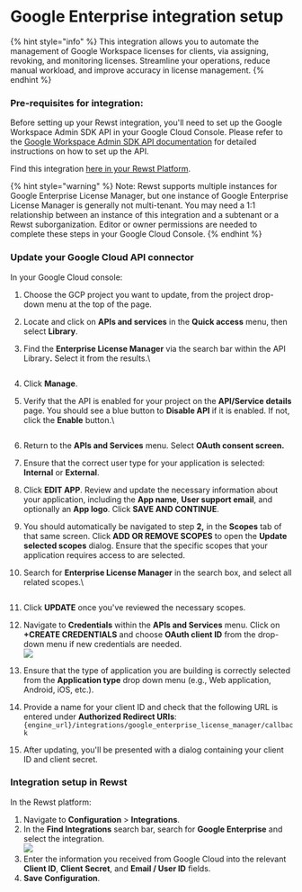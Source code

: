 # Google Enterprise integration setup

{% hint style="info" %}
This integration allows you to automate the management of Google Workspace licenses for clients, via assigning, revoking, and monitoring licenses. Streamline your operations, reduce manual workload, and improve accuracy in license management.
{% endhint %}

### Pre-requisites for integration:

Before setting up your Rewst integration, you'll need to set up the Google Workspace Admin SDK API in your Google Cloud Console. Please refer to the [Google Workspace Admin SDK API documentation](https://docs.rewst.help/documentation/integrations/cloud/google-admin/google-workspace-admin-sdk-integration-setup) for detailed instructions on how to set up the API.

Find this integration [here in your Rewst Platform](https://app.rewst.io/organizations/b6e6c7b9-ff6e-4fff-a875-dfcb6ffc2c2d/integrations/google_enterprise_license_manager).

{% hint style="warning" %}
Note: Rewst supports multiple instances for Google Enterprise License Manager, but one instance of Google Enterprise License Manager is generally not multi-tenant. You may need a 1:1 relationship between an instance of this integration and a subtenant or a Rewst suborganization. Editor or owner permissions are needed to complete these steps in your Google Cloud Console.
{% endhint %}

### **Update your Google Cloud API connector**

In your Google Cloud console:

1. Choose the GCP project you want to update, from the project drop-down menu at the top of the page.
2. Locate and click on **APIs and services** in the **Quick access** menu, then select **Library**.
3.  Find the **Enterprise License Manager** via the search bar within the API Librar&#x79;**.** Select it from the results.\


    <figure><img src="../../../../../.gitbook/assets/Screenshot 2025-01-14 at 3.50.27 PM.png" alt=""><figcaption></figcaption></figure>
4. Click **Manage**.
5.  Verify that the API is enabled for your project on the **API/Service details** page. You should see a blue button to **Disable API** if it is enabled. If not, click the **Enable** button.\


    <figure><img src="../../../../../.gitbook/assets/Screenshot 2025-01-14 at 3.54.25 PM.png" alt=""><figcaption></figcaption></figure>
6. Return to the **APIs and Services** menu. Select **OAuth consent screen.**
7. Ensure that the correct user type for your application is selected: **Internal** or **External**.
8. Click **EDIT APP**. Review and update the necessary information about your application, including the **App name**, **User support email**, and optionally an **App logo**. Click **SAVE AND CONTINUE**.
9. You should automatically be navigated to step **2,** in the **Scopes** tab of that same screen. Click **ADD OR REMOVE SCOPES** to open the **Update selected scopes** dialog. Ensure that the specific scopes that your application requires access to are selected.
10. Search for **Enterprise License Manager** in the search box, and select all related scopes.\


    <figure><img src="../../../../../.gitbook/assets/Screenshot 2025-01-14 at 4.00.36 PM (1).png" alt=""><figcaption></figcaption></figure>
11. Click **UPDATE** once you've reviewed the necessary scopes.
12. Navigate to **Credentials** within the **APIs and Services** menu. Click on **+CREATE CREDENTIALS** and choose **OAuth client ID** from the drop-down menu if new credentials are needed.\
    ![](<../../../../../.gitbook/assets/Screenshot 2025-01-14 at 4.03.32 PM.png>)
13. Ensure that the type of application you are building is correctly selected from the **Application type** drop down menu (e.g., Web application, Android, iOS, etc.).
14. Provide a name for your client ID and check that the following URL is entered under **Authorized Redirect URIs**:\
    `{engine_url}/integrations/google_enterprise_license_manager/callback`
15. After updating, you'll be presented with a dialog containing your client ID and client secret.

### Integration setup in Rewst

In the Rewst platform:

1. Navigate to **Configuration** > **Integrations**.
2. In the **Find Integrations** search bar, search for **Google Enterprise** and select the integration.\
   ![](<../../../../../.gitbook/assets/Screenshot 2025-01-10 at 3.41.28 PM.png>)
3. Enter the information you received from Google Cloud into the relevant **Client ID**, **Client Secret**, and **Email / User ID** fields.
4. **Save Configuration**.
